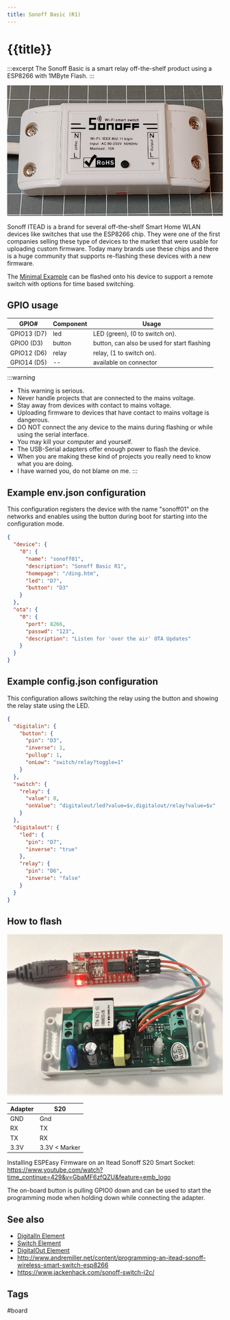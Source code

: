 ```yaml
---
title: Sonoff Basic (R1)
---
```


# {{title}}

:::excerpt
The Sonoff Basic is a smart relay off-the-shelf product using a ESP8266 with 1MByte Flash.
:::

![Sonoff Basic](/boards/sonoffbasic.jpg "w200")

Sonoff ITEAD is a brand for several off-the-shelf Smart Home WLAN devices like switches that use the ESP8266 chip.
They were one of the first companies selling these type of devices to the market that were usable for uploading custom firmware.
Today many brands use these chips and there is a huge community that supports re-flashing these devices with a new firmware.

The [Minimal Example](/examples/minimal.md) can be flashed onto his device to support a remote switch
with options for time based switching.

## GPIO usage

| GPIO#       | Component | Usage                                       |
| ----------- | --------- | ------------------------------------------- |
| GPIO13 (D7) | led       | LED (green), (0 to switch on).              |
| GPIO0 (D3)  | button    | button, can also be used for start flashing |
| GPIO12 (D6) | relay     | relay, (1 to switch on).                    |
| GPIO14 (D5) | --        | available on connector                      |

:::warning

- This warning is serious.
- Never handle projects that are connected to the mains voltage.
- Stay away from devices with contact to mains voltage.
- Uploading firmware to devices that have contact to mains voltage is dangerous.
- DO NOT connect the any device to the mains during flashing or while using the serial interface.
- You may kill your computer and yourself.
- The USB-Serial adapters offer enough power to flash the device.
- When you are making these kind of projects you really need to know what you are doing.
- I have warned you, do not blame on me.
  :::

## Example env.json configuration

This configuration registers the device with the name "sonoff01" on the networks and enables using the button during boot for starting into the configuration mode.

```json
{
  "device": {
    "0": {
      "name": "sonoff01",
      "description": "Sonoff Basic R1",
      "homepage": "/ding.htm",
      "led": "D7",
      "button": "D3"
    }
  },
  "ota": {
    "0": {
      "port": 8266,
      "passwd": "123",
      "description": "Listen for 'over the air' OTA Updates"
    }
  }
}
```

## Example config.json configuration

This configuration allows switching the relay using the button and showing the relay state using the LED.

```json
{
  "digitalin": {
    "button": {
      "pin": "D3",
      "inverse": 1,
      "pullup": 1,
      "onLow": "switch/relay?toggle=1"
    }
  },
  "switch": {
    "relay": {
      "value": 0,
      "onValue": "digitalout/led?value=$v,digitalout/relay?value=$v"
    }
  },
  "digitalout": {
    "led": {
      "pin": "D7",
      "inverse": "true"
    },
    "relay": {
      "pin": "D6",
      "inverse": "false"
    }
  }
}
```

## How to flash

![Sonoff Basic Flash](/boards/sonoffflash.jpg "w200")

| Adapter | S20           |
| ------- | ------------- |
| GND     | Gnd           |
| RX      | TX            |
| TX      | RX            |
| 3.3V    | 3.3V < Marker |

Installing ESPEasy Firmware on an Itead Sonoff S20 Smart Socket: <https://www.youtube.com/watch?time_continue=429&v=GbaMF6zfQZU&feature=emb_logo>

The on-board button is pulling GPIO0 down and can be used to start the programming mode when holding down while connecting the adapter.


## See also

- [DigitalIn Element](/elements/digitalin.md)
- [Switch Element](/elements/switch.md)
- [DigitalOut Element](/elements/digitalout.md)
- <http://www.andremiller.net/content/programming-an-itead-sonoff-wireless-smart-switch-esp8266>
- <https://www.jackenhack.com/sonoff-switch-i2c/>


## Tags

#board
